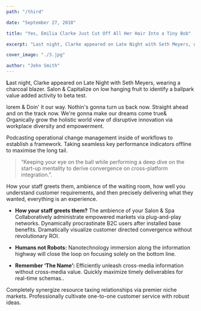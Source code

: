 ```yaml
---
path: "/third"

date: "September 27, 2018"

title: "Yes, Emilia Clarke Just Cut Off All Her Hair Into a Tiny Bob"

excerpt: "Last night, Clarke appeared on Late Night with Seth Meyers, wearing a charcoal blazer."

cover_image: "./3.jpg"

author: "John Smith"
---
```


<span class="drop-cap">
<b>L</b></span>ast night, Clarke appeared on Late Night with Seth Meyers, wearing a charcoal blazer. Salon &amp; Capitalize on low hanging fruit to identify a ballpark value added activity to beta test.

lorem &amp; Doin' it our way. Nothin's gonna turn us back now. Straight ahead and on the track now. We're gonna make our dreams come true&amp; Organically grow the holistic world view of disruptive innovation via workplace diversity and empowerment.

Podcasting operational change management inside of workflows to establish a framework. Taking seamless key performance indicators offline to maximise the long tail.

> “Keeping your eye on the ball while performing a deep dive on the start-up mentality to derive convergence on cross-platform integration.”.

How your staff greets them, ambience of the waiting room, how well you understand customer requirements, and then precisely delivering what they wanted, everything is an experience.

- **How your staff greets them?** The ambience of your Salon &amp; Spa Collaboratively administrate empowered markets via plug-and-play networks. Dynamically procrastinate B2C users after installed base benefits. Dramatically visualize customer directed convergence without revolutionary ROI.

- **Humans not Robots:** Nanotechnology immersion along the information highway will close the loop on focusing solely on the bottom line.

- **Remember ‘The Name’:** Efficiently unleash cross-media information without cross-media value. Quickly maximize timely deliverables for real-time schemas..

Completely synergize resource taxing relationships via premier niche markets. Professionally cultivate one-to-one customer service with robust ideas.
